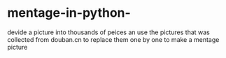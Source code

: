 # mentage-in-python-
devide a picture into thousands of peices an use the pictures  that was collected from douban.cn to replace them one by one to make a mentage picture
